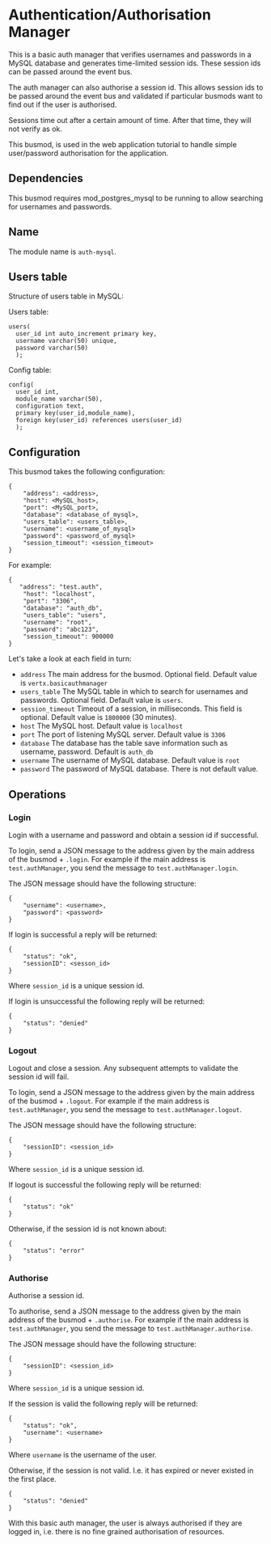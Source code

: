 # Authentication/Authorisation Manager

This is a basic auth manager that verifies usernames and passwords in a MySQL database and generates time-limited session ids. These session ids can be passed around the event bus.

The auth manager can also authorise a session id. This allows session ids to be passed around the event bus and validated if particular busmods want to find out if the user is authorised.

Sessions time out after a certain amount of time. After that time, they will not verify as ok.

This busmod, is used in the web application tutorial to handle simple user/password authorisation for the application.

## Dependencies

This busmod requires mod_postgres_mysql to be running to allow searching for usernames and passwords.

## Name

The module name is `auth-mysql`.

## Users table
Structure of users table in MySQL:

Users table:
```
users(
  user_id int auto_increment primary key,
  username varchar(50) unique,
  password varchar(50)
  );
```
Config table:
```
config(
  user_id int,
  module_name varchar(50),
  configuration text,
  primary key(user_id,module_name),
  foreign key(user_id) references users(user_id)
  );
```

## Configuration

This busmod takes the following configuration:

    {
        "address": <address>,
        "host": <MySQL_host>,
        "port": <MySQL_port>,
        "database": <database_of_mysql>,
        "users_table": <users_table>,
        "username": <username_of_mysql>
        "password": <password_of_mysql>
        "session_timeout": <session_timeout>
    }

For example:

    {
       "address": "test.auth",
        "host": "localhost",
        "port": "3306",
        "database": "auth_db",
        "users_table": "users",
        "username": "root",
        "password": "abc123",
        "session_timeout": 900000
    }

Let's take a look at each field in turn:

* `address` The main address for the busmod. Optional field. Default value is `vertx.basicauthmanager`
* `users_table` The MySQL table in which to search for usernames and passwords. Optional field. Default value is `users`.
* `session_timeout` Timeout of a session, in milliseconds. This field is optional. Default value is `1800000` (30 minutes).
* `host` The MySQL host. Default value is `localhost`
* `port` The port of listening MySQL server. Default value is `3306`
* `database` The database has the table save information such as username, password. Default is `auth_db`
* `username` The username of MySQL database. Default value is `root`
* `password` The password of MySQL database. There is not default value.


## Operations

### Login

Login with a username and password and obtain a session id if successful.

To login, send a JSON message to the address given by the main address of the busmod + `.login`. For example if the main address is `test.authManager`, you send the message to `test.authManager.login`.

The JSON message should have the following structure:

    {
        "username": <username>,
        "password": <password>
    }

If login is successful a reply will be returned:

    {
        "status": "ok",
        "sessionID": <sesson_id>
    }

Where `session_id` is a unique session id.

If login is unsuccessful the following reply will be returned:

    {
        "status": "denied"
    }

### Logout

Logout and close a session. Any subsequent attempts to validate the session id will fail.

To login, send a JSON message to the address given by the main address of the busmod + `.logout`. For example if the main address is `test.authManager`, you send the message to `test.authManager.logout`.

The JSON message should have the following structure:

    {
        "sessionID": <session_id>
    }

Where `session_id` is a unique session id.

If logout is successful the following reply will be returned:

    {
        "status": "ok"
    }

Otherwise, if the session id is not known about:

    {
        "status": "error"
    }

### Authorise

Authorise a session id.

To authorise, send a JSON message to the address given by the main address of the busmod + `.authorise`. For example if the main address is `test.authManager`, you send the message to `test.authManager.authorise`.

The JSON message should have the following structure:

    {
        "sessionID": <session_id>
    }

Where `session_id` is a unique session id.

If the session is valid the following reply will be returned:

    {
        "status": "ok",
        "username": <username>
    }

Where `username` is the username of the user.

Otherwise, if the session is not valid. I.e. it has expired or never existed in the first place.

    {
        "status": "denied"
    }

With this basic auth manager, the user is always authorised if they are logged in, i.e. there is no fine grained authorisation of resources.
